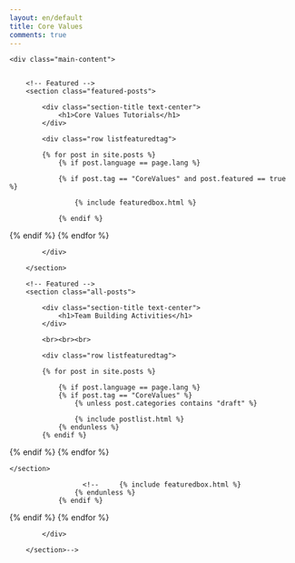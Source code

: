 ```yaml
---
layout: en/default
title: Core Values
comments: true
---
```



<!-- We reopen main-content and container -->

<div class="container-fluid">

    <div class="main-content">


        <!-- Featured -->
        <section class="featured-posts">

            <div class="section-title text-center">
                <h1>Core Values Tutorials</h1>
            </div>

            <div class="row listfeaturedtag">

            {% for post in site.posts %}
                {% if post.language == page.lang %}

                {% if post.tag == "CoreValues" and post.featured == true %}

                    {% include featuredbox.html %}

                {% endif %}
{% endif %}
            {% endfor %}

            </div>

        </section>

        <!-- Featured -->
        <section class="all-posts">

            <div class="section-title text-center">
                <h1>Team Building Activities</h1>
            </div>

            <br><br><br>

            <div class="row listfeaturedtag">

            {% for post in site.posts %}

                {% if post.language == page.lang %}
                {% if post.tag == "CoreValues" %}
                    {% unless post.categories contains "draft" %}

                    {% include postlist.html %}
                {% endunless %}
            {% endif %}
{% endif %}
        {% endfor %}
        </div>

    </section>

                      <!--     {% include featuredbox.html %}  
                    {% endunless %}
                {% endif %}
{% endif %}
            {% endfor %}

            </div>

        </section>-->
